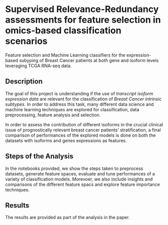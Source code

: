 # Supervised Relevance-Redundancy assessments for feature selection in omics-based classification scenarios
Feature selection and Machine Learning classifiers for the expression-based subyping of Breast Cancer patients at both gene and isoform levels leveraging TCGA RNA-seq data.

## Description

The goal of this project is understanding if the use of *transcript isoform expression data*  are relevant for the classification of *Breast Cancer intrinsic subtypes*. In order to address this task, many different data science and machine learning techniques are explored for classification, data preprocessing, feature analysis and selection.

In order to assess the contribution of different isoforms in the crucial clinical issue of prognostically relevant breast cancer patients’ stratification, a final comparison of performances of the explored models is done on both the datasets with isoforms and genes expressions as features.

## Steps of the Analysis
In the notebooks provided, we show the steps taken to preprocess datasets, generate feature spaces, evaluate and tune performances of a variety of classification models. Morevoer, we also include insights and comparisons of the different feature spacs and explore feature importance techniques.

## Results
The results are provided as part of the analysis in the paper.
